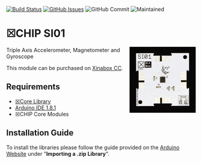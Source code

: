 [![Build Status](https://travis-ci.org/xinabox/arduino-SI01.svg?branch=master)](https://travis-ci.org/xinabox/arduino-SI01)
[![GitHub Issues](https://img.shields.io/github/issues/xinabox/arduino-SI01.svg)](https://github.com/xinabox/arduino-SI01/issues) ![GitHub Commit](https://img.shields.io/github/last-commit/xinabox/arduino-SI01) ![Maintained](https://img.shields.io/maintenance/yes/2020)

# ☒CHIP SI01
<img src="extras/SI01 V1.0.1.JPG" width="35%" height="auto" align="right">
Triple Axis Accelerometer, Magnetometer and Gyroscope

This module can be purchased on [Xinabox CC](https://xinabox.cc/products/SI01/).

## Requirements
  - [☒Core Library](https://github.com/xinabox/xCore)
  - [Arduino IDE 1.8.1](https://www.arduino.cc/en/main/software)
  - ☒CHIP Core Modules
  
## Installation Guide
To install the libraries please follow the guide provided on the [Arduino Website](https://www.arduino.cc/en/Guide/Libraries) under "**Importing a .zip Library**".



